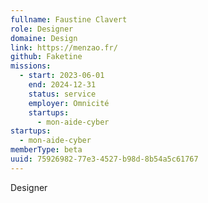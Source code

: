```yaml
---
fullname: Faustine Clavert
role: Designer
domaine: Design
link: https://menzao.fr/
github: Faketine
missions:
  - start: 2023-06-01
    end: 2024-12-31
    status: service
    employer: Omnicité
    startups:
      - mon-aide-cyber
startups:
  - mon-aide-cyber
memberType: beta
uuid: 75926982-77e3-4527-b98d-8b54a5c61767
---
```

Designer
